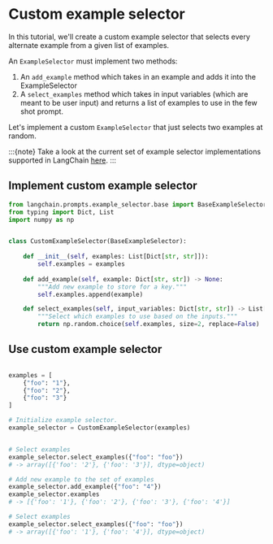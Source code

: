 # Custom example selector

In this tutorial, we'll create a custom example selector that selects every alternate example from a given list of examples.

An `ExampleSelector` must implement two methods:

1. An `add_example` method which takes in an example and adds it into the ExampleSelector
2. A `select_examples` method which takes in input variables (which are meant to be user input) and returns a list of examples to use in the few shot prompt.

Let's implement a custom `ExampleSelector` that just selects two examples at random.

:::{note}
Take a look at the current set of example selector implementations supported in LangChain [here](/docs/modules/model_io/prompts/example_selectors/).
:::

<!-- TODO(shreya): Add the correct link. -->

## Implement custom example selector

```python
from langchain.prompts.example_selector.base import BaseExampleSelector
from typing import Dict, List
import numpy as np


class CustomExampleSelector(BaseExampleSelector):
    
    def __init__(self, examples: List[Dict[str, str]]):
        self.examples = examples
    
    def add_example(self, example: Dict[str, str]) -> None:
        """Add new example to store for a key."""
        self.examples.append(example)

    def select_examples(self, input_variables: Dict[str, str]) -> List[dict]:
        """Select which examples to use based on the inputs."""
        return np.random.choice(self.examples, size=2, replace=False)

```


## Use custom example selector

```python

examples = [
    {"foo": "1"},
    {"foo": "2"},
    {"foo": "3"}
]

# Initialize example selector.
example_selector = CustomExampleSelector(examples)


# Select examples
example_selector.select_examples({"foo": "foo"})
# -> array([{'foo': '2'}, {'foo': '3'}], dtype=object)

# Add new example to the set of examples
example_selector.add_example({"foo": "4"})
example_selector.examples
# -> [{'foo': '1'}, {'foo': '2'}, {'foo': '3'}, {'foo': '4'}]

# Select examples
example_selector.select_examples({"foo": "foo"})
# -> array([{'foo': '1'}, {'foo': '4'}], dtype=object)
```
